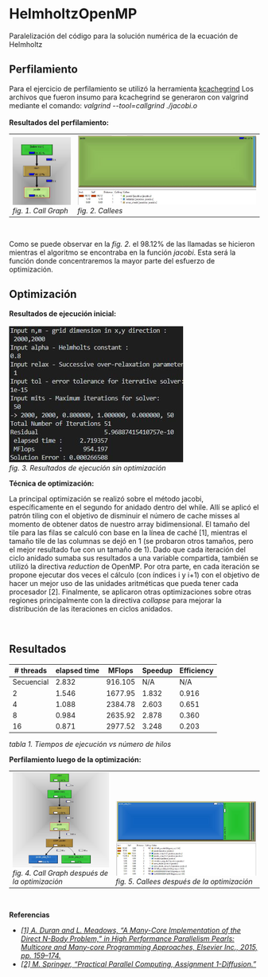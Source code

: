 # HelmholtzOpenMP
Paralelización del código para la solución numérica de la ecuación de Helmholtz

## Perfilamiento ## 

Para el ejercicio de perfilamiento se utilizó la herramienta <a href="https://sourceforge.net/projects/qcachegrindwin/">kcachegrind</a> Los archivos que fueron insumo para kcachegrind se generaron con valgrind mediante el comando: <i>valgrind --tool=callgrind ./jacobi.o</i>
<br>
<br>
<b>Resultados del perfilamiento:</b><br>
<table>
<tr valign="bottom">
<td>
<img src="./img/jacobi2.JPG"/><br>
<i>fig. 1. Call Graph</i>
</td>
<td>
<img src="./img/jacobi3.JPG"/><br>
<i>fig. 2. Callees</i>
</td>
</tr>
</table><br>

Como se puede observar en la <i>fig. 2.</i> el 98.12% de las llamadas se hicieron mientras el algoritmo
se encontraba en la función <i>jacobi</i>. Esta será la función donde concentraremos la mayor parte
del esfuerzo de optimización.

## Optimización ## 
<b>Resultados de ejecución inicial:</b><br><br>
<img src="./img/time1.JPG"/><br>
<i>fig. 3. Resultados de ejecución sin optimización</i>
<br>

<b>Técnica de optimización:</b><br>

La principal optimización se realizó sobre el método jacobi, específicamente en el segundo for anidado dentro del while. Allí se aplicó el patrón tiling con el objetivo de disminuir el número de cache misses al momento de obtener datos de nuestro array bidimensional. El tamaño del tile para las filas se calculó con base en la línea de caché [1], mientras el tamaño tile de las columnas se dejó en 1 (se probaron otros tamaños, pero el mejor resultado fue con un tamaño de 1). Dado que cada iteración del ciclo anidado sumaba sus resultados a una variable compartida, también se utilizó la directiva <i>reduction</i> de OpenMP. Por otra parte, en cada iteración se propone ejecutar dos veces el cálculo (con índices i y i+1) con el objetivo de hacer un mejor uso de las unidades aritméticas que pueda tener cada procesador [2]. Finalmente, se aplicaron otras optimizaciones sobre otras regiones principalmente con la directiva <i>collapse</i> para mejorar la distribución de las iteraciones en ciclos anidados.   

<br>

## Resultados ## 

<table>
    <thead>
        <tr>
            <th># threads</th>
            <th>elapsed time</th>
            <th>MFlops</th>
            <th>Speedup</th>
            <th>Efficiency</th>
        </tr>
    </thead>
    <tbody>
        <tr>
            <td>Secuencial</td>
            <td>2.832</td>
            <td>916.105</td>
            <td>N/A</td>
            <td>N/A</td>
        </tr>
        <tr>
            <td>2</td>
            <td>1.546</td>
            <td>1677.95</td>
            <td>1.832</td>
            <td>0.916</td>
        </tr>
        <tr>
            <td>4</td>
            <td>1.088</td>
            <td>2384.78</td>
            <td>2.603</td>
            <td>0.651</td>
        </tr>
        <tr>
            <td>8</td>
            <td>0.984</td>
            <td>2635.92</td>
            <td>2.878</td>
            <td>0.360</td>
        </tr>
        <tr>
            <td>16</td>
            <td>0.871</td>
            <td>2977.52</td>
            <td>3.248</td>
            <td>0.203</td>
        </tr>
    </tbody>
</table>
<i>tabla 1. Tiempos de ejecución vs número de hilos</i><br>

<b>Perfilamiento luego de la optimización:</b><br>
<table>
<tr valign="bottom">
<td>
<img src="./img/jacobi22.JPG"/><br>
<i>fig. 4. Call Graph después de la optimización</i>
</td>
<td>
<img src="./img/jacobi33.JPG"/><br>
<i>fig. 5. Callees después de la optimización</i>
</td>
</tr>
</table><br>


<b>Referencias</b>

<ul>
    <li>
        <a href="https://www.sciencedirect.com/topics/computer-science/loop-tiling">
            <i>
            [1]	A. Duran and L. Meadows, “A Many-Core Implementation of the Direct N-Body Problem,” in High Performance Parallelism Pearls: Multicore and Many-core Programming Approaches, Elsevier Inc., 2015, pp. 159–174.
            </i>
        </a>
    </li>
    <li>
        <a href="https://m-sp.org/downloads/pp_report_openmp.pdf">
            <i>
            [2]	M. Springer, “Practical Parallel Computing, Assignment 1-Diffusion.”
            </i>
        </a>
    </li>
</ul>
